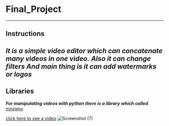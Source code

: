 # Final_Project

-----
## Instructions
***It is a simple video editor which can concatenate many videos in one video.***
***Also it can change filters***
***And main thing is it can add watermarks or logos***
-------



## Libraries
***For manipulating videos with python there is a library which called*** [moviepy](https://pypi.org/project/moviepy/)

 [click here to see a video](https://drive.google.com/file/d/1wCOREBd9vNs0f6JzlzuIus3bd2dq21NX/view?usp=sharing)
![Screenshot (7)](https://user-images.githubusercontent.com/99857663/171772285-bbff9c65-ee1a-485c-b096-85f8f92aa7b9.png)


